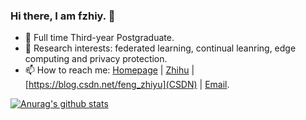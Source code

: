 ### Hi there, I am fzhiy.  👋

- 🔭 Full time Third-year Postgraduate.
- 🌱 Research interests: federated learning, continual leanring, edge computing and privacy protection.
- 📫 How to reach me: [Homepage](https://home.fzhiy.net/) | [Zhihu](https://www.zhihu.com/people/ni-feng-88-10) | [https://blog.csdn.net/feng_zhiyu](CSDN) | [Email](fzhiy270@163.com).

<!--
**fzhiy/fzhiy** is a ✨ _special_ ✨ repository because its `README.md` (this file) appears on your GitHub profile.

Here are some ideas to get you started:

- 🔭 I’m currently working on ...
- 🌱 I’m currently learning ...
- 👯 I’m looking to collaborate on ...
- 🤔 I’m looking for help with ...
- 💬 Ask me about ...
- 📫 How to reach me: ...
- 😄 Pronouns: ...
- ⚡ Fun fact: ...
-->

[![Anurag's github stats](https://github-readme-stats.vercel.app/api?username=fzhiy)](https://github.com/fzhiy/github-readme-stats)
